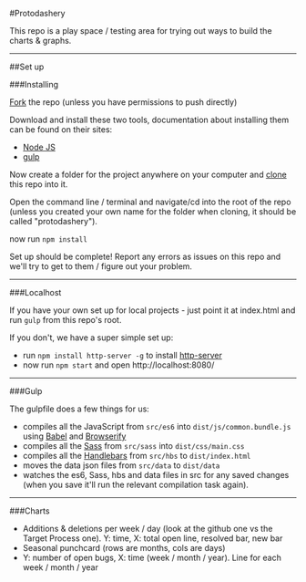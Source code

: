 #Protodashery

This repo is a play space / testing area for trying out ways to build the charts & graphs.

---

##Set up

###Installing

[Fork](https://help.github.com/articles/fork-a-repo/) the repo (unless you have permissions to push directly)

Download and install these two tools, documentation about installing them can be found on their sites:

 - [Node JS](https://nodejs.org)
 - [gulp](http://gulpjs.com/)

Now create a folder for the project anywhere on your computer and [clone](https://git-scm.com/book/en/v2/Git-Basics-Getting-a-Git-Repository#Cloning-an-Existing-Repository) this repo into it.

Open the command line / terminal and navigate/cd into the root of the repo (unless you created your own name for the folder when cloning, it should be called "protodashery").

now run `npm install`

Set up should be complete! Report any errors as issues on this repo and we'll try to get to them / figure out your problem.

---

###Localhost

If you have your own set up for local projects - just point it at index.html and run `gulp` from this repo's root.

If you don't, we have a super simple set up:

 - run  `npm install http-server -g` to install [http-server](https://www.npmjs.com/package/http-server)
 - now run `npm start` and open http://localhost:8080/

---

###Gulp

The gulpfile does a few things for us:

 - compiles all the JavaScript from `src/es6` into `dist/js/common.bundle.js` using [Babel](https://babeljs.io/docs/learn-es2015/) and [Browserify](http://browserify.org/)
 - compiles all the [Sass](http://sass-lang.com/) from `src/sass` into `dist/css/main.css`
 - compiles all the [Handlebars](http://handlebarsjs.com/) from `src/hbs` to `dist/index.html`
 - moves the data json files from `src/data` to `dist/data`
 - watches the es6, Sass, hbs and data files in src for any saved changes (when you save it'll run the relevant compilation task again).


---

###Charts

 - Additions & deletions per week / day (look at the github one vs the Target Process one). Y: time, X: total open line, resolved bar, new bar
 - Seasonal punchcard (rows are months, cols are days)
 - Y: number of open bugs, X: time (week / month / year). Line for each week / month / year